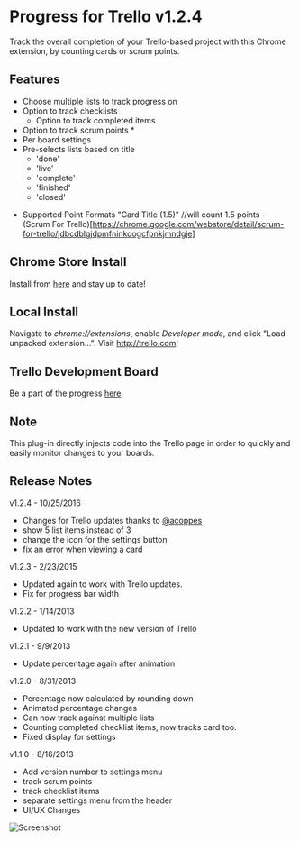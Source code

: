 # Progress for Trello v1.2.4

Track the overall completion of your Trello-based project with this Chrome extension, by counting cards or scrum points.


## Features

- Choose multiple lists to track progress on
- Option to track checklists
	- Option to track completed items
- Option to track scrum points *
- Per board settings
- Pre-selects lists based on title
	- 'done'
	- 'live'
	- 'complete'
	- 'finished'
	- 'closed'

* Supported Point Formats
	"Card Title (1.5)" //will count 1.5 points
		- (Scrum For Trello)[https://chrome.google.com/webstore/detail/scrum-for-trello/jdbcdblgjdpmfninkoogcfpnkjmndgje]


## Chrome Store Install

Install from [here](https://chrome.google.com/webstore/detail/progress-for-trello/ihneehmaifakdfpbjmneobgeifcaddbd) and stay up to date!


## Local Install

Navigate to *chrome://extensions*, enable *Developer mode*, and click "Load unpacked extension...". Visit http://trello.com!


## Trello Development Board

Be a part of the progress [here](https://trello.com/b/0QkitWlZ/progress-for-trello).


## Note

This plug-in directly injects code into the Trello page in order to quickly and easily monitor changes to your boards.


## Release Notes

v1.2.4 - 10/25/2016

- Changes for Trello updates thanks to [@acoppes](https://github.com/acoppes)
- show 5 list items instead of 3
- change the icon for the settings button
- fix an error when viewing a card


v1.2.3 - 2/23/2015

- Updated again to work with Trello updates.
- Fix for progress bar width


v1.2.2 - 1/14/2013

- Updated to work with the new version of Trello


v1.2.1 - 9/9/2013

- Update percentage again after animation


v1.2.0 - 8/31/2013

- Percentage now calculated by rounding down
- Animated percentage changes
- Can now track against multiple lists
- Counting completed checklist items, now tracks card too.
- Fixed display for settings


v1.1.0 - 8/16/2013

- Add version number to settings menu
- track scrum points
- track checklist items
- separate settings menu from the header
- UI/UX Changes


![Screenshot](https://raw.github.com/Cycododge/Progress-For-Trello/master/resources/doneCardsCompleted.png)
